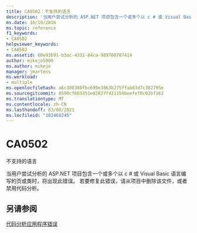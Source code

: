 ```yaml
---
title: CA0502：不支持的语言
description: '当用户尝试分析的 ASP.NET 项目包含一个或多个以 c # 或 Visual Basic 语言编写的页或类时，将出现此错误。'
ms.date: 10/19/2016
ms.topic: reference
f1_keywords:
- CA0502
helpviewer_keywords:
- CA0502
ms.assetid: 60e93b91-b3ac-4331-84ca-989700787414
author: mikejo5000
ms.author: mikejo
manager: jmartens
ms.workload:
- multiple
ms.openlocfilehash: a6c308308fbc699e3863b275ffab03d7c302795e
ms.sourcegitcommit: 8590cf6b3351e82827fd21159beefef0c02bf162
ms.translationtype: MT
ms.contentlocale: zh-CN
ms.lasthandoff: 03/08/2021
ms.locfileid: "102468245"
---
```

# <a name="ca0502"></a>CA0502

不支持的语言

当用户尝试分析的 ASP.NET 项目包含一个或多个以 c # 或 Visual Basic 语言编写的页或类时，将出现此错误。 若要修复此错误，请从项目中删除该文件，或者禁用代码分析。

## <a name="see-also"></a>另请参阅
[代码分析应用程序错误](../code-quality/code-analysis-application-errors.md)
